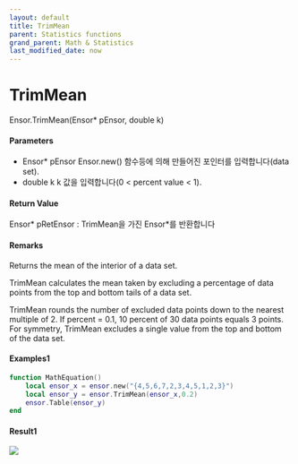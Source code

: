 ```yaml
---
layout: default
title: TrimMean
parent: Statistics functions
grand_parent: Math & Statistics
last_modified_date: now
---
```


# TrimMean

Ensor.TrimMean\(Ensor\* pEnsor, double k\)

#### Parameters

 * Ensor\* pEnsor
	Ensor.new() 함수등에 의해 만들어진 포인터를 입력합니다(data set).
 * double k
	k 값을 입력합니다(0 < percent value < 1).


#### Return Value

Ensor\* pRetEnsor : TrimMean을 가진 Ensor\*를 반환합니다

#### Remarks

Returns the mean of the interior of a data set.

TrimMean calculates the mean taken by excluding a percentage of data points from the top and bottom
tails of a data set.

TrimMean rounds the number of excluded data points down to the nearest multiple of 2. If percent = 0.1,
10 percent of 30 data points equals 3 points. For symmetry, TrimMean excludes a single value from the
top and bottom of the data set.

#### Examples1

```lua
function MathEquation()
	local ensor_x = ensor.new("{4,5,6,7,2,3,4,5,1,2,3}")
	local ensor_y = ensor.TrimMean(ensor_x,0.2)
	ensor.Table(ensor_y)
end
```

#### Result1

![](./StatisticsAPI/TrimMeantResult.png)
